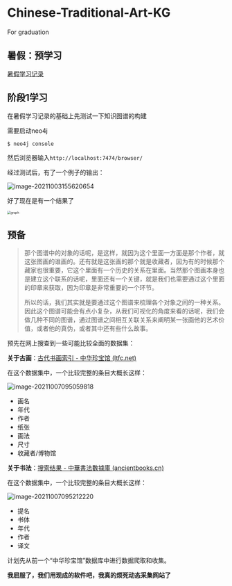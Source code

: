 # Chinese-Traditional-Art-KG

For graduation

## 暑假：预学习

[暑假学习记录](./note/2021Summer.md)

## 阶段1学习

在暑假学习记录的基础上先测试一下知识图谱的构建

需要启动neo4j

```bash
$ neo4j console
```

然后浏览器输入`http://localhost:7474/browser/`

经过测试后，有了一个例子的输出：

![image-20211003155620654](https://ruin-typora.oss-cn-beijing.aliyuncs.com/image-20211003155620654.png)

好了现在是有一个结果了

<img src="https://ruin-typora.oss-cn-beijing.aliyuncs.com/graph.png" alt="graph" style="zoom:50%;" />

## 预备

>那个图谱中的对象的话呢，是这样，就因为这个里面一方面是那个作者，就这张图画的谁画的。还有就是这张画的那个就是收藏者，因为有的时候那个藏家也很重要，它这个里面有一个历史的关系在里面。当然那个图画本身也是建立这个联系的话呢，里面还有一个关键，就是我们也需要通过这个里面的印章来获取，因为印章是非常重要的一个环节。
>
>所以的话，我们其实就是要通过这个图谱来梳理各个对象之间的一种关系。因此这个图谱可能会有点小复杂，从我们可视化的角度来看的话呢，我们会做几种不同的图谱，通过图谱之间相互关联关系来阐明某一张画他的艺术价值，或者他的真伪，或者其中还有些什么故事。

预先在网上搜查到一些可能比较全面的数据集：

**关于古画**：[古代书画索引 - 中华珍宝馆 (ltfc.net)](http://g2.ltfc.net/suhaindex)

在这个数据集中，一个比较完整的条目大概长这样：

![image-20211007095059818](https://ruin-typora.oss-cn-beijing.aliyuncs.com/image-20211007095059818.png)

* 画名
* 年代
* 作者
* 纸张
* 画法
* 尺寸
* 收藏者/博物馆

**关于书法**：[搜索结果 - 中華書法數據庫 (ancientbooks.cn)](https://calligraphy.ancientbooks.cn/subLib/shufa/platformSearchPicture.jspx?field=txt&q=)

在这个数据集中，一个比较完整的条目大概长这样：

![image-20211007095212220](https://ruin-typora.oss-cn-beijing.aliyuncs.com/image-20211007095212220.png)

* 提名
* 书体
* 年代
* 作者
* 译文

计划先从前一个“中华珍宝馆”数据库中进行数据爬取和收集。

**我屈服了，我们用现成的软件吧，我真的烦死动态采集网站了**
